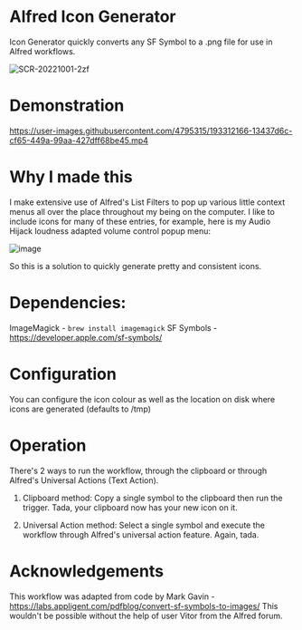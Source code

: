 # Alfred Icon Generator
Icon Generator quickly converts any SF Symbol to a .png file for use in Alfred workflows.

![SCR-20221001-2zf](https://user-images.githubusercontent.com/4795315/193312018-ed7c1ac4-087c-4abc-840c-6461cb2bf32b.png)

# Demonstration
https://user-images.githubusercontent.com/4795315/193312166-13437d6c-cf65-449a-99aa-427dff68be45.mp4

# Why I made this
I make extensive use of Alfred's List Filters to pop up various little context menus all over the place throughout my being on the computer. I like to include icons for many of these entries, for example, here is my Audio Hijack loudness adapted volume control popup menu:

![image](https://user-images.githubusercontent.com/4795315/192548164-a4684b48-8184-4777-9660-745fc7c47338.png)

So this is a solution to quickly generate pretty and consistent icons.

# Dependencies: 
ImageMagick - `brew install imagemagick`
SF Symbols - https://developer.apple.com/sf-symbols/

# Configuration
You can configure the icon colour as well as the location on disk where icons are generated (defaults to /tmp) 

# Operation

There's 2 ways to run the workflow, through the clipboard or through Alfred's Universal Actions (Text Action).

1. Clipboard method:
Copy a single symbol to the clipboard then run the trigger. Tada, your clipboard now has your new icon on it.

2. Universal Action method:
Select a single symbol and execute the workflow through Alfred's universal action feature. Again, tada.

# Acknowledgements
This workflow was adapted from code by Mark Gavin - https://labs.appligent.com/pdfblog/convert-sf-symbols-to-images/
This wouldn't be possible without the help of user Vitor from the Alfred forum. 
